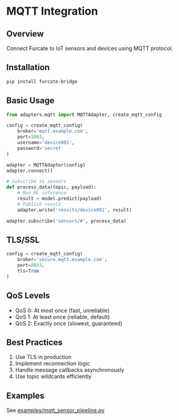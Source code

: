 # MQTT Integration

## Overview

Connect Furcate to IoT sensors and devices using MQTT protocol.

## Installation

```bash
pip install furcate-bridge
```

## Basic Usage

```python
from adapters.mqtt import MQTTAdapter, create_mqtt_config

config = create_mqtt_config(
    broker='mqtt.example.com',
    port=1883,
    username='device001',
    password='secret'
)

adapter = MQTTAdapter(config)
adapter.connect()

# Subscribe to sensors
def process_data(topic, payload):
    # Run ML inference
    result = model.predict(payload)
    # Publish result
    adapter.write('results/device001', result)

adapter.subscribe('sensors/#', process_data)
```

## TLS/SSL

```python
config = create_mqtt_config(
    broker='secure.mqtt.example.com',
    port=8883,
    tls=True
)
```

## QoS Levels

- QoS 0: At most once (fast, unreliable)
- QoS 1: At least once (reliable, default)
- QoS 2: Exactly once (slowest, guaranteed)

## Best Practices

1. Use TLS in production
2. Implement reconnection logic
3. Handle message callbacks asynchronously
4. Use topic wildcards efficiently

## Examples

See [examples/mqtt_sensor_pipeline.py](https://github.com/furcateresearch/furcate-bridge/blob/main/examples/mqtt_sensor_pipeline.py)
